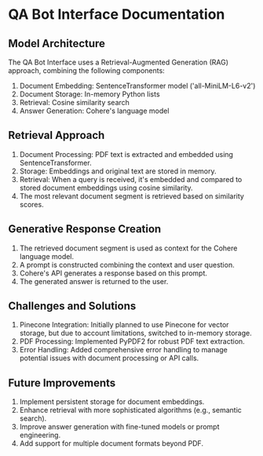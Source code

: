 # QA Bot Interface Documentation

## Model Architecture

The QA Bot Interface uses a Retrieval-Augmented Generation (RAG) approach, combining the following components:

1. Document Embedding: SentenceTransformer model ('all-MiniLM-L6-v2')
2. Document Storage: In-memory Python lists
3. Retrieval: Cosine similarity search
4. Answer Generation: Cohere's language model

## Retrieval Approach

1. Document Processing: PDF text is extracted and embedded using SentenceTransformer.
2. Storage: Embeddings and original text are stored in memory.
3. Retrieval: When a query is received, it's embedded and compared to stored document embeddings using cosine similarity.
4. The most relevant document segment is retrieved based on similarity scores.

## Generative Response Creation

1. The retrieved document segment is used as context for the Cohere language model.
2. A prompt is constructed combining the context and user question.
3. Cohere's API generates a response based on this prompt.
4. The generated answer is returned to the user.

## Challenges and Solutions

1. Pinecone Integration: Initially planned to use Pinecone for vector storage, but due to account limitations, switched to in-memory storage.
2. PDF Processing: Implemented PyPDF2 for robust PDF text extraction.
3. Error Handling: Added comprehensive error handling to manage potential issues with document processing or API calls.

## Future Improvements

1. Implement persistent storage for document embeddings.
2. Enhance retrieval with more sophisticated algorithms (e.g., semantic search).
3. Improve answer generation with fine-tuned models or prompt engineering.
4. Add support for multiple document formats beyond PDF.
